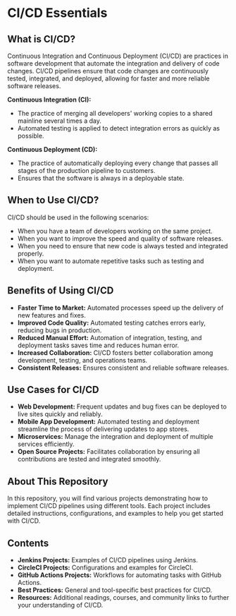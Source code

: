 # CI/CD Essentials

## What is CI/CD?
Continuous Integration and Continuous Deployment (CI/CD) are practices in software development that automate the integration and delivery of code changes. CI/CD pipelines ensure that code changes are continuously tested, integrated, and deployed, allowing for faster and more reliable software releases.

**Continuous Integration (CI):** 
- The practice of merging all developers' working copies to a shared mainline several times a day.
- Automated testing is applied to detect integration errors as quickly as possible.

**Continuous Deployment (CD):**
- The practice of automatically deploying every change that passes all stages of the production pipeline to customers.
- Ensures that the software is always in a deployable state.

## When to Use CI/CD?
CI/CD should be used in the following scenarios:
- When you have a team of developers working on the same project.
- When you want to improve the speed and quality of software releases.
- When you need to ensure that new code is always tested and integrated properly.
- When you want to automate repetitive tasks such as testing and deployment.

## Benefits of Using CI/CD
- **Faster Time to Market:** Automated processes speed up the delivery of new features and fixes.
- **Improved Code Quality:** Automated testing catches errors early, reducing bugs in production.
- **Reduced Manual Effort:** Automation of integration, testing, and deployment tasks saves time and reduces human error.
- **Increased Collaboration:** CI/CD fosters better collaboration among development, testing, and operations teams.
- **Consistent Releases:** Ensures consistent and reliable software releases.

## Use Cases for CI/CD
- **Web Development:** Frequent updates and bug fixes can be deployed to live sites quickly and reliably.
- **Mobile App Development:** Automated testing and deployment streamline the process of delivering updates to app stores.
- **Microservices:** Manage the integration and deployment of multiple services efficiently.
- **Open Source Projects:** Facilitates collaboration by ensuring all contributions are tested and integrated smoothly.

## About This Repository
In this repository, you will find various projects demonstrating how to implement CI/CD pipelines using different tools. Each project includes detailed instructions, configurations, and examples to help you get started with CI/CD.

## Contents
- **Jenkins Projects:** Examples of CI/CD pipelines using Jenkins.
- **CircleCI Projects:** Configurations and examples for CircleCI.
- **GitHub Actions Projects:** Workflows for automating tasks with GitHub Actions.
- **Best Practices:** General and tool-specific best practices for CI/CD.
- **Resources:** Additional readings, courses, and community links to further your understanding of CI/CD.
